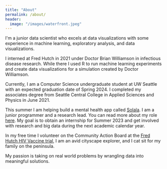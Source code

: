 ```yaml
---
title: "About"
permalink: /about/
header:
  image: "/images/waterfront.jpeg"
---
```


I'm a junior data scientist who excels at data visualizations with some experience in machine learning, exploratory analysis, and data visualizations.

I interned at Fred Hutch in 2021 under Doctor Brian Williamson in infectious disease research.  While there I used R to run machine learning experiments and create data visualizations for a simulation created by Doctor Williamson.

Currently, I am a Computer Science undergraduate student at UW Seattle with an expected graduation date of Spring 2024.  I completed my associates degree from Seattle Central College in Applied Sciences and Physics in June 2021.

This summer I am helping build a mental health app called [Solala](https://solala.app).  I am a junior programmer and a research lead.  You can read more about my role [here](https://solala.app/drew.html).  My goal is to obtain an internship for Summer 2023 and get involved with research and big data during the next academic calendar year.  

In my free time I volunteer on the Community Action Board at the [Fred Hutch HIV Vaccine trial](https://www.fredhutch.org/en/research/divisions/vaccine-infectious-disease-division/research/immunology-and-vaccine-development/seattle-vaccine-trials-unit.html), I am an avid cityscape explorer, and I cat sit for my family on the peninsula.

My passion is taking on real world problems by wrangling data into meaningful solutions.
